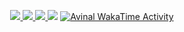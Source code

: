 <p align="center">
  <a href="https://artifacthub.io/packages/search?repo=nicholaswilde">
    <img src="https://img.shields.io/endpoint?url=https://artifacthub.io/badge/repository/nicholaswilde&style=for-the-badge" />
  </a>
  <a href="https://hub.docker.com/u/nicholaswilde">
    <img src="https://img.shields.io/static/v1.svg?color=384d54&labelColor=0db7ed&logoColor=ffffff&label=Docker%20Hub&message=nicholaswilde&logo=docker&style=for-the-badge" />
  </a>
  <a href="https://quay.io/user/nicholaswilde">
    <img src="https://img.shields.io/static/v1.svg?color=AAAAAA&labelColor=EE0000&logoColor=ffffff&label=Quay&message=nicholaswilde&logo=red%20hat&style=for-the-badge" />
  </a>
  <img src="https://github-readme-stats.vercel.app/api?username=nicholaswilde&show_icons=true&theme=dark&count_private=true&hide=stars" />
  <a href="https://wakatime.com/@nicholaswilde">
  <img
     src="https://github-readme-stats.vercel.app/api/wakatime?username=nicholaswilde&show_icons=true&theme=dark&count_private=true&hide=stars&langs_count=5"
     alt="Avinal WakaTime Activity"
  />
  </a>
</p>
